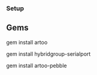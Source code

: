### Setup

## Gems

gem install artoo

gem install hybridgroup-serialport

gem install artoo-pebble
